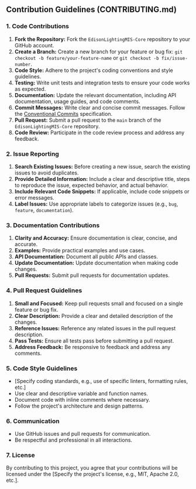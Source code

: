 ## Contribution Guidelines (CONTRIBUTING.md)

### 1. Code Contributions

1.  **Fork the Repository:** Fork the `EdisonLightingMIS-Core` repository to your GitHub account.
2.  **Create a Branch:** Create a new branch for your feature or bug fix: `git checkout -b feature/your-feature-name` or `git checkout -b fix/issue-number`.
3.  **Code Style:** Adhere to the project's coding conventions and style guidelines.
4.  **Testing:** Write unit tests and integration tests to ensure your code works as expected.
5.  **Documentation:** Update the relevant documentation, including API documentation, usage guides, and code comments.
6.  **Commit Messages:** Write clear and concise commit messages. Follow the [Conventional Commits](https://www.conventionalcommits.org/en/v1.0.0/) specification.
7.  **Pull Request:** Submit a pull request to the `main` branch of the `EdisonLightingMIS-Core` repository.
8.  **Code Review:** Participate in the code review process and address any feedback.

### 2. Issue Reporting

1.  **Search Existing Issues:** Before creating a new issue, search the existing issues to avoid duplicates.
2.  **Provide Detailed Information:** Include a clear and descriptive title, steps to reproduce the issue, expected behavior, and actual behavior.
3.  **Include Relevant Code Snippets:** If applicable, include code snippets or error messages.
4.  **Label Issues:** Use appropriate labels to categorize issues (e.g., `bug`, `feature`, `documentation`).

### 3. Documentation Contributions

1.  **Clarity and Accuracy:** Ensure documentation is clear, concise, and accurate.
2.  **Examples:** Provide practical examples and use cases.
3.  **API Documentation:** Document all public APIs and classes.
4.  **Update Documentation:** Update documentation when making code changes.
5.  **Pull Requests:** Submit pull requests for documentation updates.

### 4. Pull Request Guidelines

1.  **Small and Focused:** Keep pull requests small and focused on a single feature or bug fix.
2.  **Clear Description:** Provide a clear and detailed description of the changes.
3.  **Reference Issues:** Reference any related issues in the pull request description.
4.  **Pass Tests:** Ensure all tests pass before submitting a pull request.
5.  **Address Feedback:** Be responsive to feedback and address any comments.

### 5. Code Style Guidelines

* [Specify coding standards, e.g., use of specific linters, formatting rules, etc.]
* Use clear and descriptive variable and function names.
* Document code with inline comments where necessary.
* Follow the project's architecture and design patterns.

### 6. Communication

* Use GitHub issues and pull requests for communication.
* Be respectful and professional in all interactions.

### 7. License

By contributing to this project, you agree that your contributions will be licensed under the [Specify the project's license, e.g., MIT, Apache 2.0, etc.].
